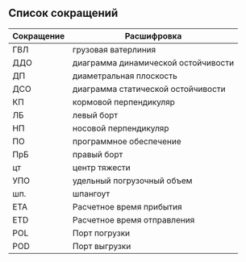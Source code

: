 ## Список сокращений
| Сокращение | Расшифровка                         |
| ---------- | ----------------------------------- |
| ГВЛ        | грузовая ватерлиния                 |
| ДДО        | диаграмма динамической остойчивости |
| ДП         | диаметральная плоскость             |
| ДСО        | диаграмма статической остойчивости  |
| КП         | кормовой перпендикуляр              |
| ЛБ         | левый борт                          |
| НП         | носовой перпендикуляр               |
| ПО         | программное обеспечение             |
| ПрБ        | правый борт                         |
| цт         | центр тяжести                       |
| УПО        | удельный погрузочный объем          |
| шп.        | шпангоут                            |
| ETA        | Расчетное время прибытия            |
| ETD        | Расчетное время отправления         |
| POL        | Порт погрузки                       |
| POD        | Порт выгрузки                       |
